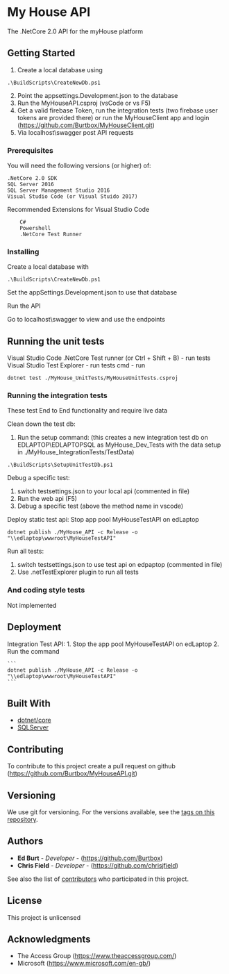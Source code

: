 # My House API

The .NetCore 2.0 API for the myHouse platform

## Getting Started

1. Create a local database using
 ```
 .\BuildScripts\CreateNewDb.ps1
 ```
2. Point the appsettings.Development.json to the database 
3. Run the MyHouseAPI.csproj (vsCode or vs F5)
4. Get a valid firebase Token,
    run the integration tests (two firebase user tokens are provided there)
    or run the MyHouseClient app and login (https://github.com/Burtbox/MyHouseClient.git)
5. Via localhost\swagger post API requests

### Prerequisites

You will need the following versions (or higher) of:

```
.NetCore 2.0 SDK
SQL Server 2016
SQL Server Management Studio 2016
Visual Studio Code (or Visual Stuido 2017)
```

Recommended Extensions for Visual Studio Code
```
    C#
    Powershell
    .NetCore Test Runner
```

### Installing

Create a local database with
```
.\BuildScripts\CreateNewDb.ps1
```

Set the appSettings.Development.json to use that database

Run the API 

Go to localhost\swagger to view and use the endpoints

## Running the unit tests

Visual Studio Code .NetCore Test runner (or Ctrl + Shift + B) - run tests
Visual Studio Test Explorer - run tests
cmd - run
```
dotnet test ./MyHouse_UnitTests/MyHouseUnitTests.csproj
```

### Running the integration tests

These test End to End functionality and require live data

Clean down the test db:
1. Run the setup command: 
(this creates a new integration test db on EDLAPTOP\EDLAPTOPSQL as MyHouse_Dev_Tests 
with the data setup in ./MyHouse_IntegrationTests/TestData)
```
.\BuildScripts\SetupUnitTestDb.ps1
```
Debug a specific test:
1. switch testsettings.json to your local api (commented in file)
2. Run the web api (F5)
3. Debug a specific test (above the method name in vscode)

Deploy static test api:
Stop app pool MyHouseTestAPI on edLaptop
```
dotnet publish ./MyHouse_API -c Release -o "\\edlaptop\wwwroot\MyHouseTestAPI"
```

Run all tests: 
1. switch testsettings.json to use test api on edpaptop (commented in file)
2. Use .netTestExplorer plugin to run all tests

### And coding style tests

Not implemented

## Deployment

Integration Test API: 
    1. Stop the app pool MyHouseTestAPI on edLaptop
    2. Run the command 

    ```
    dotnet publish ./MyHouse_API -c Release -o "\\edlaptop\wwwroot\MyHouseTestAPI" 
    ```
## Built With

* [dotnet/core](https://github.com/dotnet/core)
* [SQLServer](https://www.microsoft.com/en-gb/sql-server/sql-server-2016)

## Contributing

To contribute to this project create a pull request on github (https://github.com/Burtbox/MyHouseAPI.git) 

## Versioning

We use git for versioning. For the versions available, see the [tags on this repository](https://github.com/Burtbox/MyHouseAPI.git/tags). 

## Authors

* **Ed Burt** - *Developer* - (https://github.com/Burtbox)
* **Chris Field** - *Developer* - (https://github.com/chrisjfield)

See also the list of [contributors](https://github.com/Burtbox/MyHouseAPI/graphs/contributors) who participated in this project.

## License

This project is unlicensed

## Acknowledgments

* The Access Group (https://www.theaccessgroup.com/)
* Microsoft (https://www.microsoft.com/en-gb/)

